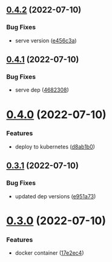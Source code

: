 ## [0.4.2](https://github.com/EddieHubCommunity/EddieHubLive/compare/v0.4.1...v0.4.2) (2022-07-10)


### Bug Fixes

* serve version ([e456c3a](https://github.com/EddieHubCommunity/EddieHubLive/commit/e456c3ad44e58eac4336c2b17b0fa4a0262a4acd))



## [0.4.1](https://github.com/EddieHubCommunity/EddieHubLive/compare/v0.4.0...v0.4.1) (2022-07-10)


### Bug Fixes

* serve dep ([4682308](https://github.com/EddieHubCommunity/EddieHubLive/commit/4682308c89431076ea5dd871d2c1d545dd7ee3be))



# [0.4.0](https://github.com/EddieHubCommunity/EddieHubLive/compare/v0.3.1...v0.4.0) (2022-07-10)


### Features

* deploy to kubernetes ([d8ab1b0](https://github.com/EddieHubCommunity/EddieHubLive/commit/d8ab1b019c584f0dd413e5998339197dee2585af))



## [0.3.1](https://github.com/EddieHubCommunity/EddieHubLive/compare/v0.3.0...v0.3.1) (2022-07-10)


### Bug Fixes

* updated dep versions ([e951a73](https://github.com/EddieHubCommunity/EddieHubLive/commit/e951a73e371992e1b7350f2912c6e18e99a46329))



# [0.3.0](https://github.com/EddieHubCommunity/EddieHubLive/compare/v0.2.0...v0.3.0) (2022-07-10)


### Features

* docker container ([17e2ec4](https://github.com/EddieHubCommunity/EddieHubLive/commit/17e2ec4a8d1662d6c27f189673b09d0c8cbd50e6))



